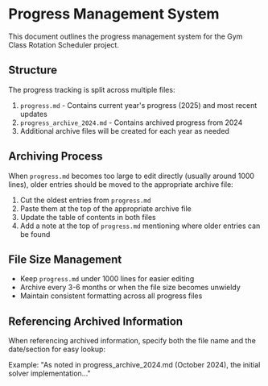 # Progress Management System

This document outlines the progress management system for the Gym Class Rotation Scheduler project.

## Structure

The progress tracking is split across multiple files:

1. `progress.md` - Contains current year's progress (2025) and most recent updates
2. `progress_archive_2024.md` - Contains archived progress from 2024
3. Additional archive files will be created for each year as needed

## Archiving Process

When `progress.md` becomes too large to edit directly (usually around 1000 lines), older entries should be moved to the appropriate archive file:

1. Cut the oldest entries from `progress.md`
2. Paste them at the top of the appropriate archive file
3. Update the table of contents in both files
4. Add a note at the top of `progress.md` mentioning where older entries can be found

## File Size Management

- Keep `progress.md` under 1000 lines for easier editing
- Archive every 3-6 months or when the file size becomes unwieldy
- Maintain consistent formatting across all progress files

## Referencing Archived Information

When referencing archived information, specify both the file name and the date/section for easy lookup:

Example: "As noted in progress_archive_2024.md (October 2024), the initial solver implementation..."
